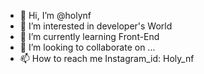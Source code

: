- 👋 Hi, I’m @holynf
- 👀 I’m interested in developer's World
- 🌱 I’m currently learning Front-End
- 💞️ I’m looking to collaborate on ...
- 📫 How to reach me Instagram_id: Holy_nf

<!---
holynf/holynf is a ✨ special ✨ repository because its `README.md` (this file) appears on your GitHub profile.
You can click the Preview link to take a look at your changes.
--->
